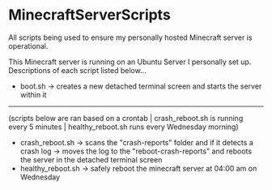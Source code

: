 # MinecraftServerScripts
All scripts being used to ensure my personally hosted Minecraft server is operational.

This Minecraft server is running on an Ubuntu Server I personally set up. Descriptions of each script listed below...
- boot.sh -> creates a new detached terminal screen and starts the server within it
--------------------------------------------------------------------------------------------------------------------------------------------------------------------
(scripts below are ran based on a crontab | crash_reboot.sh is running every 5 minutes | healthy_reboot.sh runs every Wednesday morning)
- crash_reboot.sh -> scans the "crash-reports" folder and if it detects a crash log -> moves the log to the "reboot-crash-reports" and reboots the server in the detached terminal screen
- healthy_reboot.sh -> safely reboot the minecraft server at 04:00 am on Wednesday 
